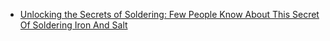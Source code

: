 - [Unlocking the Secrets of Soldering: Few People Know About This Secret Of Soldering Iron And Salt](https://youtu.be/jrwcxhpsYu8)
